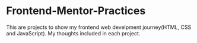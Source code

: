 # Frontend-Mentor-Practices
This are projects to show my frontend web develpment journey(HTML, CSS and JavaScript). My thoughts included in each project.
